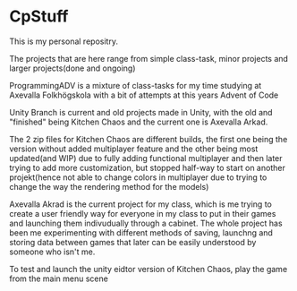 # CpStuff

This is my personal repositry.

The projects that are here range from simple class-task, minor projects and larger projects(done and ongoing)

ProgrammingADV is a mixture of class-tasks for my time studying at Axevalla Folkhögskola with a bit of attempts at this years Advent of Code

Unity Branch is current and old projects made in Unity, with the old and "finished" being Kitchen Chaos and the current one is Axevalla Arkad.

The 2 zip files for Kitchen Chaos are different builds, the first one being the version without added multiplayer feature and the other being most updated(and WIP) due to fully adding functional multiplayer and then later trying to add more customization, but stopped half-way to start on another projekt(hence not able to change colors in multiplayer due to trying to change the way the rendering method for the models)

Axevalla Akrad is the current project for my class, which is me trying to create a user friendly way for everyone in my class to put in their games and launching them indivudually through a cabinet. The whole project has been me experimenting with different methods of saving, launchng and storing data between games that later can be easily understood by someone who isn't me.

To test and launch the unity eidtor version of Kitchen Chaos, play the game from the main menu scene
